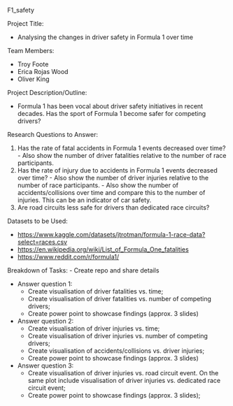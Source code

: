 F1_safety

Project Title:
 - Analysing the changes in driver safety in Formula 1 over time

Team Members:
 - Troy Foote
 - Erica Rojas Wood
 - Oliver King

Project Description/Outline:
 - Formula 1 has been vocal about driver safety initiatives in recent decades. Has the sport of Formula 1 become safer for competing drivers?

Research Questions to Answer:
  1.	Has the rate of fatal accidents in Formula 1 events decreased over time?
    - Also show the number of driver fatalities relative to the number of race participants.
  2.	Has the rate of injury due to accidents in Formula 1 events decreased over time?
    - Also show the number of driver injuries relative to the number of race participants.
    - Also show the number of accidents/collisions over time and compare this to the number of injuries. This can be an indicator of car safety.
  3.	Are road circuits less safe for drivers than dedicated race circuits?

Datasets to be Used:
 - https://www.kaggle.com/datasets/jtrotman/formula-1-race-data?select=races.csv
 - https://en.wikipedia.org/wiki/List_of_Formula_One_fatalities
 - https://www.reddit.com/r/formula1/

Breakdown of Tasks:
     - Create repo and share details
 - Answer question 1:
     - Create visualisation of driver fatalities vs. time;
     - Create visualisation of driver fatalities vs. number of competing drivers;
     - Create power point to showcase findings (approx. 3 slides)
 - Answer question 2:
     - Create visualisation of driver injuries vs. time;
     - Create visualisation of driver injuries vs. number of competing drivers;
     - Create visualisation of accidents/collisions vs. driver injuries;
     - Create power point to showcase findings (approx. 3 slides)
 - Answer question 3:
     - Create visualisation of driver injuries vs. road circuit event. On the same plot include visualisation of driver injuries vs. dedicated race circuit       event;
     - Create power point to showcase findings (approx. 3 slides);



